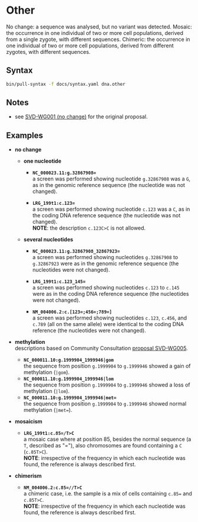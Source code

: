 # Other

<!-- ## Definition -->

No change: a sequence was analysed, but no variant was detected.
Mosaic: the occurrence in one individual of two or more cell populations, derived from a single zygote, with different sequences.
Chimeric: the occurrence in one individual of two or more cell populations, derived from different zygotes, with different sequences.

## Syntax

```sh exec="true"
bin/pull-syntax -f docs/syntax.yaml dna.other
```

## Notes

- see [SVD-WG001 (no change)](../../consultation/SVD-WG001.md) for the original proposal.

## Examples

- **no change**
    - **one nucleotide**
        - **`NC_000023.11:g.32867908=`**<br>
          a screen was performed showing nucleotide `g.32867908` was a `G`, as in the genomic reference sequence (the nucleotide was not changed).

        - **`LRG_199t1:c.123=`**<br>
          a screen was performed showing nucleotide `c.123` was a `C`, as in the coding DNA reference sequence (the nucleotide was not changed).<br>
          **NOTE**: the description <code class="invalid">c.123C>C</code> is not allowed.

    - **several nucleotides**
        - **`NC_000023.11:g.32867908_32867923=`**<br>
          a screen was performed showing nucleotides `g.32867908` to `g.32867923` were as in the genomic reference sequence (the nucleotides were not changed).

        - **`LRG_199t1:c.123_145=`**<br>
          a screen was performed showing nucleotides `c.123` to `c.145` were as in the coding DNA reference sequence (the nucleotides were not changed).

        - **`NM_004006.2:c.[123=;456=;789=]`**<br>
          a screen was performed showing nucleotides `c.123`, `c.456`, and `c.789` (all on the same allele) were identical to the coding DNA reference (the nucleotides were not changed).

- **methylation**<br>
  descriptions based on Community Consultation [proposal SVD-WG005](../../consultation/SVD-WG005.md).
    - **`NC_000011.10:g.1999904_1999946|gom`**<br>
      the sequence from position `g.1999904` to `g.1999946` showed a gain of methylation (`|gom`).
    - **`NC_000011.10:g.1999904_1999946|lom`**<br>
      the sequence from position `g.1999904` to `g.1999946` showed a loss of methylation (`|lom`).
    - **`NC_000011.10:g.1999904_1999946|met=`**<br>
      the sequence from position `g.1999904` to `g.1999946` showed normal methylation (`|met=`).

- **mosaicism**
    - **`LRG_199t1:c.85=/T>C`**<br>
      a mosaic case where at position 85, besides the normal sequence (a `T`, described as "="), also chromosomes are found containing a `C` (`c.85T>C`).<br>
      **NOTE**: irrespective of the frequency in which each nucleotide was found, the reference is always described first.

- **chimerism**
    - **`NM_004006.2:c.85=//T>C`**<br>
      a chimeric case, i.e. the sample is a mix of cells containing `c.85=` and `c.85T>C`.<br>
      **NOTE**: irrespective of the frequency in which each nucleotide was found, the reference is always described first.
